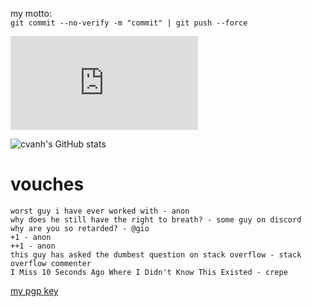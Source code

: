 my motto: <br/>
`git commit --no-verify -m "commit" | git push --force`

![your stats](http://83.162.165.175/portofolio/backend/src/tracking/png/github.php)


![cvanh's GitHub stats](https://github-readme-stats.vercel.app/api?username=cvanh&theme=radical)

# vouches
```
worst guy i have ever worked with - anon
why does he still have the right to breath? - some guy on discord
why are you so retarded? - @gio
+1 - anon
++1 - anon
this guy has asked the dumbest question on stack overflow - stack overflow commenter 
I Miss 10 Seconds Ago Where I Didn't Know This Existed - crepe
```

<a href="https://raw.githubusercontent.com/cvanh/cvanh/main/vanhartes.asc">my pgp key</a>
